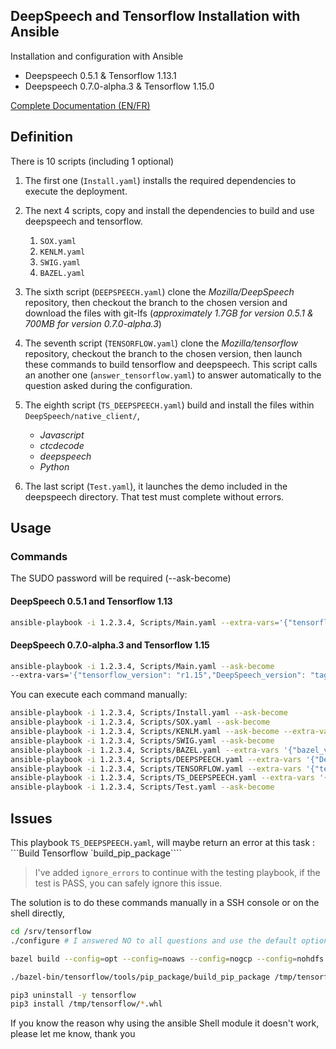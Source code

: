 ## DeepSpeech and Tensorflow Installation with Ansible

Installation and configuration with Ansible

- Deepspeech 0.5.1 & Tensorflow 1.13.1
- Deepspeech 0.7.0-alpha.3 & Tensorflow 1.15.0

[Complete Documentation (EN/FR)](https://studiowebux.github.io/deepspeech/)

## Definition

There is 10 scripts (including 1 optional)

1. The first one (`Install.yaml`) installs the required dependencies to execute the deployment.

2. The next 4 scripts, copy and install the dependencies to build and use deepspeech and tensorflow.

   1. `SOX.yaml`
   2. `KENLM.yaml`
   3. `SWIG.yaml`
   4. `BAZEL.yaml`

3. The sixth script (`DEEPSPEECH.yaml`) clone the _Mozilla/DeepSpeech_ repository, then checkout the branch to the chosen version and download the files with git-lfs (_approximately 1.7GB for version 0.5.1 & 700MB for version 0.7.0-alpha.3_)

4. The seventh script (`TENSORFLOW.yaml`) clone the _Mozilla/tensorflow_ repository, checkout the branch to the chosen version, then launch these commands to build tensorflow and deepspeech. This script calls an another one (`answer_tensorflow.yaml`) to answer automatically to the question asked during the configuration.

5. The eighth script (`TS_DEEPSPEECH.yaml`) build and install the files within `DeepSpeech/native_client/`,

   - _Javascript_
   - _ctcdecode_
   - _deepspeech_
   - _Python_

6. The last script (`Test.yaml`), it launches the demo included in the deepspeech directory. That test must complete without errors.

## Usage

### Commands

The SUDO password will be required (--ask-become)

#### DeepSpeech 0.5.1 and Tensorflow 1.13

```bash
ansible-playbook -i 1.2.3.4, Scripts/Main.yaml --extra-vars='{"tensorflow_version": "r1.13","DeepSpeech_version": "tags/v0.5.1","bazel_version": "0.19.1"}'--ask-become
```

#### DeepSpeech 0.7.0-alpha.3 and Tensorflow 1.15

```bash
ansible-playbook -i 1.2.3.4, Scripts/Main.yaml --ask-become
--extra-vars='{"tensorflow_version": "r1.15","DeepSpeech_version": "tags/v0.7.0-alpha.3","bazel_version": "0.24.1"}'
```

You can execute each command manually:

```bash
ansible-playbook -i 1.2.3.4, Scripts/Install.yaml --ask-become
ansible-playbook -i 1.2.3.4, Scripts/SOX.yaml --ask-become
ansible-playbook -i 1.2.3.4, Scripts/KENLM.yaml --ask-become --extra-vars '{"cores":8}'
ansible-playbook -i 1.2.3.4, Scripts/SWIG.yaml --ask-become
ansible-playbook -i 1.2.3.4, Scripts/BAZEL.yaml --extra-vars '{"bazel_version":"0.21.0"}' --ask-become
ansible-playbook -i 1.2.3.4, Scripts/DEEPSPEECH.yaml --extra-vars '{"DeepSpeech_version":"tags/v0.5.1"}' --ask-become
ansible-playbook -i 1.2.3.4, Scripts/TENSORFLOW.yaml --extra-vars '{"tensorflow_version":"r1.13"}' --ask-become
ansible-playbook -i 1.2.3.4, Scripts/TS_DEEPSPEECH.yaml --extra-vars '{"cores":8}' --ask-become
ansible-playbook -i 1.2.3.4, Scripts/Test.yaml --ask-become
```

## Issues

This playbook `TS_DEEPSPEECH.yaml`,
will maybe return an error at this task : ```Build Tensorflow \`build_pip_package\````

> I've added `ignore_errors` to continue with the testing playbook,
> if the test is PASS, you can safely ignore this issue.

The solution is to do these commands manually in a SSH console or on the shell directly,

```bash
cd /srv/tensorflow
./configure # I answered NO to all questions and use the default options for Python

bazel build --config=opt --config=noaws --config=nogcp --config=nohdfs --config=noignite --config=nokafka --config=nonccl //tensorflow/tools/pip_package:build_pip_package

./bazel-bin/tensorflow/tools/pip_package/build_pip_package /tmp/tensorflow

pip3 uninstall -y tensorflow
pip3 install /tmp/tensorflow/*.whl
```

If you know the reason why using the ansible Shell module it doesn't work, please let me know, thank you
